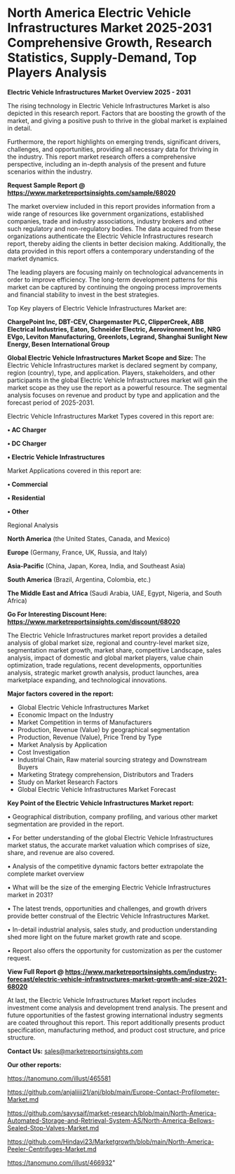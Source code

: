 # North America Electric Vehicle Infrastructures Market 2025-2031 Comprehensive Growth, Research Statistics, Supply-Demand,  Top Players Analysis

<Strong> Electric Vehicle Infrastructures Market Overview 2025 - 2031</strong>

The rising technology in Electric Vehicle Infrastructures Market is also depicted in this research report. Factors that are boosting the growth of the market, and giving a positive push to thrive in the global market is explained in detail.

Furthermore, the report highlights on emerging trends, significant drivers, challenges, and opportunities, providing all necessary data for thriving in the industry. This report market research offers a comprehensive perspective, including an in-depth analysis of the present and future scenarios within the industry.

<strong>Request Sample Report @ <a href=https://www.marketreportsinsights.com/sample/68020>https://www.marketreportsinsights.com/sample/68020</a></strong>

The market overview included in this report provides information from a wide range of resources like government organizations, established companies, trade and industry associations, industry brokers and other such regulatory and non-regulatory bodies. The data acquired from these organizations authenticate the Electric Vehicle Infrastructures research report, thereby aiding the clients in better decision making. Additionally, the data provided in this report offers a contemporary understanding of the market dynamics.

The leading players are focusing mainly on technological advancements in order to improve efficiency. The long-term development patterns for this market can be captured by continuing the ongoing process improvements and financial stability to invest in the best strategies.

Top Key players of Electric Vehicle Infrastructures Market are:

<strong>ChargePoint Inc, DBT-CEV, Chargemaster PLC, ClipperCreek, ABB Electrical Industries, Eaton, Schneider Electric, Aerovironment Inc, NRG EVgo, Leviton Manufacturing, Greenlots, Legrand, Shanghai Sunlight New Energy, Besen International Group</strong>

<strong><b>Global Electric Vehicle Infrastructures Market Scope and Size:</b></strong>
The Electric Vehicle Infrastructures market is declared segment by company, region (country), type, and application. Players, stakeholders, and other participants in the global Electric Vehicle Infrastructures market will gain the market scope as they use the report as a powerful resource. The segmental analysis focuses on revenue and product by type and application and the forecast period of 2025-2031.

Electric Vehicle Infrastructures Market Types covered in this report are:

<strong>• AC Charger

• DC Charger

• Electric Vehicle Infrastructures</strong>

Market Applications covered in this report are:

<strong>• Commercial

• Residential

• Other</strong> 

Regional Analysis

<strong>North America</strong> (the United States, Canada, and Mexico)

<strong>Europe</strong> (Germany, France, UK, Russia, and Italy)

<strong>Asia-Pacific</strong> (China, Japan, Korea, India, and Southeast Asia)

<strong>South America</strong> (Brazil, Argentina, Colombia, etc.)

<strong>The Middle East and Africa</strong> (Saudi Arabia, UAE, Egypt, Nigeria, and South Africa)

<strong>Go For Interesting Discount Here: <a href=https://www.marketreportsinsights.com/discount/68020>https://www.marketreportsinsights.com/discount/68020</a></strong>

The Electric Vehicle Infrastructures market report provides a detailed analysis of global market size, regional and country-level market size, segmentation market growth, market share, competitive Landscape, sales analysis, impact of domestic and global market players, value chain optimization, trade regulations, recent developments, opportunities analysis, strategic market growth analysis, product launches, area marketplace expanding, and technological innovations.

<strong><b>Major factors covered in the report:</b></strong>
<ul>
  <li>Global Electric Vehicle Infrastructures Market </li>
  <li>Economic Impact on the Industry</li>
  <li>Market Competition in terms of Manufacturers</li>
  <li>Production, Revenue (Value) by geographical segmentation</li>
  <li>Production, Revenue (Value), Price Trend by Type</li>
  <li>Market Analysis by Application</li>
  <li>Cost Investigation</li>
  <li>Industrial Chain, Raw material sourcing strategy and Downstream Buyers</li>
  <li>Marketing Strategy comprehension, Distributors and Traders</li>
  <li>Study on Market Research Factors</li>
  <li>Global Electric Vehicle Infrastructures Market Forecast</li>
</ul>

<strong><b>Key Point of the Electric Vehicle Infrastructures Market report:</b></strong>

• Geographical distribution, company profiling, and various other market segmentation are provided in the report.

• For better understanding of the global Electric Vehicle Infrastructures market status, the accurate market valuation which comprises of size, share, and revenue are also covered.

• Analysis of the competitive dynamic factors better extrapolate the complete market overview

• What will be the size of the emerging Electric Vehicle Infrastructures market in 2031?

• The latest trends, opportunities and challenges, and growth drivers provide better construal of the Electric Vehicle Infrastructures Market.

• In-detail industrial analysis, sales study, and production understanding shed more light on the future market growth rate and scope.

• Report also offers the opportunity for customization as per the customer request.

<strong><b>View Full Report @ <a href=https://www.marketreportsinsights.com/industry-forecast/electric-vehicle-infrastructures-market-growth-and-size-2021-68020>https://www.marketreportsinsights.com/industry-forecast/electric-vehicle-infrastructures-market-growth-and-size-2021-68020</a></b></strong>


At last, the Electric Vehicle Infrastructures Market report includes investment come analysis and development trend analysis. The present and future opportunities of the fastest growing international industry segments are coated throughout this report. This report additionally presents product specification, manufacturing method, and product cost structure, and price structure.

<strong>Contact Us:</strong>
sales@marketreportsinsights.com

<strong>Our other reports:</strong>

<a href=https://tanomuno.com/illust/465581>https://tanomuno.com/illust/465581</a>

<a href=https://github.com/anjaliiii21/anj/blob/main/Europe-Contact-Profilometer-Market.md>https://github.com/anjaliiii21/anj/blob/main/Europe-Contact-Profilometer-Market.md</a>

<a href=https://github.com/sayysaif/market-research/blob/main/North-America-Automated-Storage-and-Retrieval-System-AS/North-America-Bellows-Sealed-Stop-Valves-Market.md>https://github.com/sayysaif/market-research/blob/main/North-America-Automated-Storage-and-Retrieval-System-AS/North-America-Bellows-Sealed-Stop-Valves-Market.md</a>

<a href=https://github.com/Hindavi23/Marketgrowth/blob/main/North-America-Peeler-Centrifuges-Market.md>https://github.com/Hindavi23/Marketgrowth/blob/main/North-America-Peeler-Centrifuges-Market.md</a>

<a href=https://tanomuno.com/illust/466932>https://tanomuno.com/illust/466932</a>"
